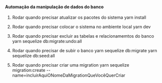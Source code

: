 #### Automação da manipulação de dados do banco

1. Rodar quando precisar atualizar os pacotes do sistema
yarn install

2. Rodar quando precisar colocar o sistema no ambiente local
yarn dev

3. Rodar quando precisar excluir as tabelas e relacionamemtos do banco
yarn sequelize db:migrate:undo:all

4. Rodar quando precisar de subir o banco
yarn sequelize db:migrate
yarn sequelize db:seed:all

5. Rodar quando precisar criar uma migration
yarn sequelize migration:create --name=incluirAquiONomeDaMigrationQueVocêQuerCriar